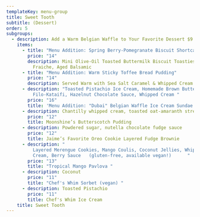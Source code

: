 ```yaml
---
templateKey: menu-group
title: Sweet Tooth
subtitle: (Dessert)
order: 5
subgroups:
  - description: Add a Warm Belgian Waffle to Your Favorite Dessert $9
    items:
      - title: "Menu Addition: Spring Berry-Pomegranate Biscuit Shortcake"
        price: "14"
        description: Mini Olive-Oil Toasted Buttermilk Biscuit Toasties, Whipped Creme
          Fraiche, Aged Balsamic
      - title: "Menu Addition: Warm Sticky Toffee Bread Pudding"
        price: "14"
        description: Served Warm with Sea Salt Caramel & Whipped Cream
      - description: "Toasted Pistachio Ice Cream, Homemade Brown Butter Shredded
          Filo-Kataifi, Hazelnut Chocolate Sauce, Whipped Cream "
        price: "16"
        title: 'Menu Addition: "Dubai" Belgian Waffle Ice Cream Sundae'
      - description: Chantilly whipped cream, toasted oat-amaranth streusel
        price: "12"
        title: Moonshine’s Butterscotch Pudding
      - description: Powdered sugar, nutella chocolate fudge sauce
        price: "12"
        title: Jaime’s Favorite Oreo Cookie Layered Fudge Brownie
      - description: "                                                      Crispy
          Layered Merengue Cookies, Mango Coulis, Coconut Jellies, Whipped
          Cream, Berry Sauce   (gluten-free, available vegan!)      "
        price: "13"
        title: "Tropical Mango Pavlova "
      - description: Coconut
        price: "11"
        title: "Chef's Whim Sorbet (vegan) "
      - description: Toasted Pistachio
        price: "11"
        title: Chef's Whim Ice Cream
    title: Sweet Tooth
---
```

